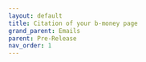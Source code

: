 ```yaml
---
layout: default
title: Citation of your b-money page
grand_parent: Emails
parent: Pre-Release
nav_order: 1
---
```

